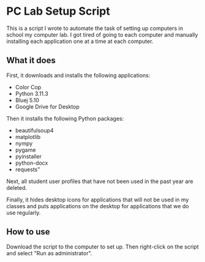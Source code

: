 # PC Lab Setup Script

This is a script I wrote to automate the task of setting up computers in school my computer lab. I got tired of going to each computer and manually installing each application one at a time at each computer.

## What it does

First, it downloads and installs the following applications:

- Color Cop 
- Python 3.11.3
- Bluej 5.10
- Google Drive for Desktop

Then it installs the following Python packages:
- beautifulsoup4
- matplotlib
- nympy
- pygame
- pyinstaller 
- python-docx 
- requests"

Next, all student user profiles that have not been used in the past year are deleted.

Finally, it hides desktop icons for applications that will not be used in my classes and puts applications on the desktop for applications that we do use regularly.

## How to use

Download the script to the computer to set up. Then right-click on the script and select "Run as administrator".
